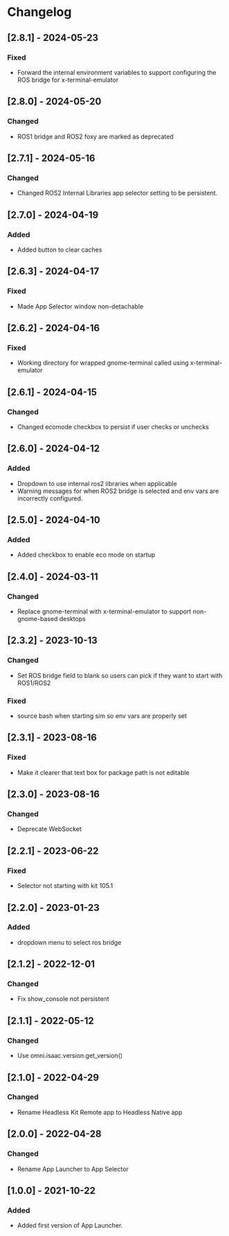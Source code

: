 # Changelog

## [2.8.1] - 2024-05-23
### Fixed
- Forward the internal environment variables to support configuring the ROS bridge for x-terminal-emulator

## [2.8.0] - 2024-05-20
### Changed
- ROS1 bridge and ROS2 foxy are marked as deprecated

## [2.7.1] - 2024-05-16
### Changed
- Changed ROS2 Internal Libraries app selector setting to be persistent.

## [2.7.0] - 2024-04-19
### Added
- Added button to clear caches

## [2.6.3] - 2024-04-17
### Fixed
- Made App Selector window non-detachable

## [2.6.2] - 2024-04-16
### Fixed
- Working directory for wrapped gnome-terminal called using x-terminal-emulator

## [2.6.1] - 2024-04-15
### Changed
- Changed ecomode checkbox to persist if user checks or unchecks

## [2.6.0] - 2024-04-12
### Added
- Dropdown to use internal ros2 libraries when applicable
- Warning messages for when ROS2 bridge is selected and env vars are incorrectly configured.

## [2.5.0] - 2024-04-10
### Added
- Added checkbox to enable eco mode on startup

## [2.4.0] - 2024-03-11
### Changed
- Replace gnome-terminal with x-terminal-emulator to support non-gnome-based desktops

## [2.3.2] - 2023-10-13

### Changed
- Set ROS bridge field to blank so users can pick if they want to start with ROS1/ROS2

### Fixed
- source bash when starting sim so env vars are properly set

## [2.3.1] - 2023-08-16

### Fixed
- Make it clearer that text box for package path is not editable

## [2.3.0] - 2023-08-16

### Changed
- Deprecate WebSocket

## [2.2.1] - 2023-06-22

### Fixed
- Selector not starting with kit 105.1

## [2.2.0] - 2023-01-23

### Added
- dropdown menu to select ros bridge

## [2.1.2] - 2022-12-01

### Changed
- Fix show_console not persistent

## [2.1.1] - 2022-05-12

### Changed
- Use omni.isaac.version.get_version()

## [2.1.0] - 2022-04-29

### Changed
- Rename Headless Kit Remote app to Headless Native app

## [2.0.0] - 2022-04-28

### Changed
- Rename App Launcher to App Selector

## [1.0.0] - 2021-10-22

### Added
- Added first version of App Launcher.

